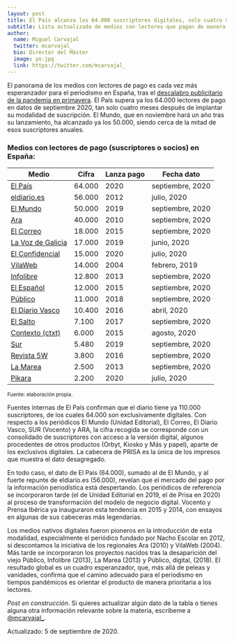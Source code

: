 ```yaml
---
layout: post
title: El País alcanza los 64.000 suscriptores digitales, solo cuatro meses después, y lidera una esperanzadora tendencia al pago por periodismo en España
subtitle: Lista actualizada de medios con lectores que pagan de manera regular por acceder o apoyar su trabajo periodístico
author:
  name: Miguel Carvajal
  twitter: mcarvajal_
  bio: Director del Máster
  image: yo.jpg
  link: https://twitter.com/mcarvajal_
---
```

El panorama de los medios con lectores de pago es cada vez más esperanzador para el periodismo en España, tras el [descalabro publicitario de la pandemia en primavera](https://mip.umh.es/blog/2020/05/11/impacto-covid-19-economia-periodismo/). El País supera ya los 64.000 lectores de pago en datos de septiembre 2020, tan solo cuatro meses después de implantar su modalidad de suscripción. El Mundo, que en noviembre hará un año tras su lanzamiento, ha alcanzado ya los 50.000, siendo cerca de la mitad de esos suscriptores anuales. 

### Medios con lectores de pago (suscriptores o socios) en España:

<div class="table-responsive small">
<table class="table table-sm">
<thead class="thead-inverse">
    <tr>
      <th>Medio</th>
      <th>Cifra</th>
      <th>Lanza pago</th>
      <th>Fecha dato</th>
    </tr>
  </thead>
  <tbody>
    <tr>
      <td><a href="https://elpais.com/">El País</a></td>
      <td>64.000</td>
      <td>2020</td>
      <td>septiembre, 2020</td>
    </tr>
    <tr>
      <td><a href="http://eldiario.es/">eldiario.es</a></td>
      <td>56.000</td>
      <td>2012</td>
      <td>julio, 2020</td>
    </tr>
    <tr>
      <td><a href="https://www.elmundo.es/">El Mundo</a></td>
      <td>50.000</td>
      <td>2019</td>
      <td>septiembre, 2020</td>
    </tr>
    <tr>
      <td><a href="https://www.ara.cat/">Ara</a></td>
      <td>40.000</td>
      <td>2010</td>
      <td>septiembre, 2020</td>
    </tr>
    <tr>
      <td><a href="https://www.elcorreo.com/?ref=https%3A%2F%2Fwww.google.com%2F">El Correo</a></td>
      <td>18.000</td>
      <td>2015</td>
      <td>septiembre, 2020</td>
    </tr>
    <tr>
      <td><a href="https://www.lavozdegalicia.es/">La Voz de Galicia</a></td>
      <td>17.000</td>
      <td>2019</td>
      <td>junio, 2020</td>
    </tr>
    <tr>
      <td><a href="https://www.elconfidencial.com/">El Confidencial</a></td>
      <td>15.000</td>
      <td>2020</td>
      <td>julio, 2020</td>
    </tr>
    <tr>
      <td><a href="https://www.vilaweb.cat/">VilaWeb</a></td>
      <td>14.000</td>
      <td>2004</td>
      <td>febrero, 2019</td>
    </tr>
    <tr>
      <td><a href="https://www.infolibre.es/">Infolibre</a></td>
      <td>12.800</td>
      <td>2013</td>
      <td>septiembre, 2020</td>
    </tr>
    <tr>
      <td><a href="https://www.elespanol.com/">El Español</a></td>
      <td>12.000</td>
      <td>2015</td>
      <td>septiembre, 2020</td>
    </tr>
    <tr>
      <td><a href="https://www.publico.es/">Público</a></td>
      <td>11.000</td>
      <td>2018</td>
      <td>septiembre, 2020</td>
    </tr>
    <tr>
      <td><a href="https://www.diariovasco.com/">El Diario Vasco</a></td>
      <td>10.400</td>
      <td>2016</td>
      <td>abril, 2020</td>
    </tr>
    <tr>
      <td><a href="https://www.elsaltodiario.com/">El Salto</a></td>
      <td>7.100</td>
      <td>2017</td>
      <td>septiembre, 2020</td>
    </tr>
    <tr>
      <td><a href="https://ctxt.es/">Contexto (ctxt)</a></td>
      <td>6.000</td>
      <td>2015</td>
      <td>agosto, 2020</td>
    </tr>
    <tr>
      <td><a href="https://www.diariosur.es/">Sur</a></td>
      <td>5.480</td>
      <td>2019</td>
      <td>septiembre, 2020</td>
    </tr>
    <tr>
      <td><a href="https://www.revista5w.com/">Revista 5W</a></td>
      <td>3.800</td>
      <td>2016</td>
      <td>septiembre, 2020</td>
    </tr>
    <tr>
      <td><a href="https://www.lamarea.com/">La Marea</a></td>
      <td>2.500</td>
      <td>2013</td>
      <td>septiembre, 2020</td>
    </tr>
    <tr>
      <td><a href="#gid=0&amp;range=A19">Pikara</a></td>
      <td>2.200</td>
      <td>2020</td>
      <td>julio, 2020</td>
    </tr>
   </tbody>
</table>
</div>

<sup> Fuente: elaboración propia.

Fuentes internas de El País confirman que el diario tiene ya 110.000 suscriptores, de los cuales 64.000 son exclusivamente digitales. Con respecto a los periódicos El Mundo (Unidad Editorial), El Correo, El Diario Vasco, SUR (Vocento) y ARA, la cifra recogida se corresponde con un consolidado de suscriptores con acceso a la versión digital, algunos procedentes de otros productos (Orbyt, Kiosko y Más y papel), aparte de los exclusivos digitales. La cabecera de PRISA es la única de los impresos que muestra el dato desagregado. 

En todo caso, el dato de El País (64.000), sumado al de El Mundo, y al fuerte repunte de eldiario.es (56.000), revelan que el mercado del pago por la información periodística está despertando. Los periódicos de referencia se incorporaron tarde (el de Unidad Editorial en 2019, el de Prisa en 2020) al proceso de transformación del modelo de negocio digital. Vocento y Prensa Ibérica ya inauguraron esta tendencia en 2015 y 2014, con ensayos en algunas de sus cabeceras más legendarias.

Los medios nativos digitales fueron pioneros en la introducción de esta modalidad, especialmente el periódico fundado por Nacho Escolar en 2012, si descontamos la iniciativa de los regionales Ara (2010) y VilaWeb (2004). Más tarde se incorporaron los proyectos nacidos tras la desaparición del viejo Público, Infolibre (2013), La Marea (2013) y Público, digital, (2018). El resultado global es un cuadro esperanzador, que, más allá de peleas y vanidades, confirma que el camino adecuado para el periodismo en tiempos pandémicos es orientar el producto de manera prioritaria a los lectores. 

_Post en construcción_. Si quieres actualizar algún dato de la tabla o tienes alguna otra información relevante sobre la materia, escríbeme a [@mcarvajal_](https://twitter.com/mcarvajal_).

Actualizado: 5 de septiembre de 2020.
